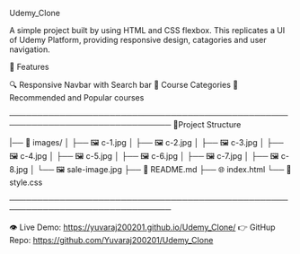 Udemy_Clone

A simple project built by using HTML and CSS flexbox. This replicates a UI of Udemy Platform, providing responsive design, catagories and user navigation.

📌 Features 

🔍 Responsive Navbar with Search bar 
🧾 Course Categories
🎯 Recommended and Popular courses
 
───────────────────────────────────────────────────────────────────────────────
📁Project Structure

|── 📁 images/
│   ├── 🖼️ c-1.jpg
│   ├── 🖼️ c-2.jpg
│   ├── 🖼️ c-3.jpg
│   ├── 🖼️ c-4.jpg
│   ├── 🖼️ c-5.jpg
│   ├── 🖼️ c-6.jpg
│   ├── 🖼️ c-7.jpg
│   ├── 🖼️ c-8.jpg
│   └── 🖼️ sale-image.jpg
├── 📖 README.md
├── 🌐 index.html
└── 🎨 style.css

───────────────────────────────────────────────────────────────────────────────

👁 Live Demo: https://yuvaraj200201.github.io/Udemy_Clone/
👉 GitHup Repo: https://github.com/Yuvaraj200201/Udemy_Clone
